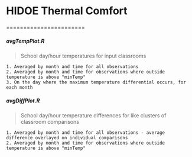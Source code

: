 # HIDOE Thermal Comfort
=======================
##### avgTempPlot.R
  > School day/hour temperatures for input classrooms 
  
    1. Averaged by month and time for all observations
    2. Averaged by month and time for observations where outside temperature is above "minTemp"
    3. On the day where the maximum temperature differential occurs, for each month
    
##### avgDiffPlot.R
  > School day/hour temperature differences for like clusters of classroom comparisons
  
    1. Averaged by month and time for all observations - average difference overlayed on individual comparisons
    2. Averaged by month and time for observations where outside temperature is above "minTemp"
